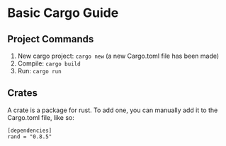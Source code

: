# Basic Cargo Guide

## Project Commands
1. New cargo project: `cargo new` (a new Cargo.toml file has been made)
2. Compile: `cargo build`
3. Run: `cargo run`

## Crates
A crate is a package for rust. To add one, you can manually add it to the Cargo.toml file, like so:

```
[dependencies]
rand = "0.8.5"
```